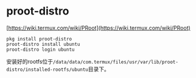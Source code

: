 # proot-distro

[https://wiki.termux.com/wiki/PRoot](https://wiki.termux.com/wiki/PRoot)

```shell
pkg install proot-distro
proot-distro install ubuntu
proot-distro login ubuntu
```

安装好的rootfs位于`/data/data/com.termux/files/usr/var/lib/proot-distro/installed-rootfs/ubuntu`目录下。